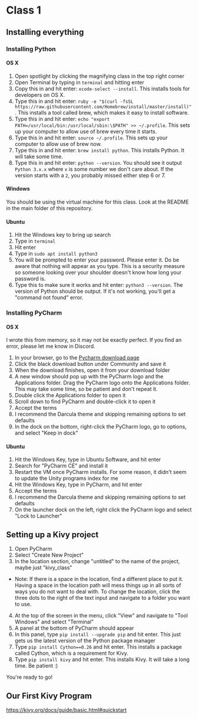 # Class 1

## Installing everything
### Installing Python

#### OS X
1. Open spotlight by clicking the magnifying class in the top right corner
2. Open Terminal by typing in `terminal` and hitting enter
3. Copy this in and hit enter: `xcode-select --install`. This installs tools for developers on OS X.
4. Type this in and hit enter: `ruby -e "$(curl -fsSL https://raw.githubusercontent.com/Homebrew/install/master/install)"`. This installs a tool called brew, which makes it easy to install software.
5. Type this in and hit enter: `echo "export PATH=/usr/local/bin:/usr/local/sbin:\$PATH" >> ~/.profile`. This sets up your computer to allow use of brew every time it starts.
6. Type this in and hit enter: `source ~/.profile`. This sets up your computer to allow use of brew now.
7. Type this in and hit enter: `brew install python`. This installs Python. It will take some time.
8. Type this in and hit enter: `python --version`. You should see it output `Python 3.x.x` where `x` is some number we don't care about. If the version starts with a `2`, you probably missed either step 6 or 7.

#### Windows
You should be using the virtual machine for this class. Look at the README in the main folder of this repository.

#### Ubuntu
1. Hit the Windows key to bring up search
2. Type in `terminal`
3. Hit enter
4. Type in `sudo apt install python3`
5. You will be prompted to enter your password. Please enter it. Do be aware that nothing will appear as you type. This is a security measure so someone looking over your shoulder doesn't know how long your password is.
6. Type this to make sure it works and hit enter: `python3 --version`. The version of Python should be output. If it's not working, you'll get a "command not found" error.


### Installing PyCharm

#### OS X
I wrote this from memory, so it may not be exactly perfect. If you find an error, please let me know in Discord.
1. In your browser, go to the [Pycharm download page](https://www.jetbrains.com/pycharm/download/#section=mac)
2. Click the black download button under Community and save it
3. When the download finishes, open it from your download folder
4. A new window should pop up with the PyCharm logo and the Applications folder. Drag the PyCharm logo onto the Applications folder. This may take some time, so be patient and don't repeat it.
5. Double click the Applications folder to open it
6. Scroll down to find PyCharm and double-click it to open it
7. Accept the terms
8. I recommend the Darcula theme and skipping remaining options to set defaults
9. In the dock on the bottom, right-click the PyCharm logo, go to options, and select "Keep in dock"

#### Ubuntu
1. Hit the Windows Key, type in Ubuntu Software, and hit enter
2. Search for "PyCharm CE" and install it
3. Restart the VM once PyCharm installs. For some reason, it didn't seem to update the Unity programs index for me
4. Hit the Windows Key, type in PyCharm, and hit enter
5. Accept the terms
6. I recommend the Darcula theme and skipping remaining options to set defaults
7. On the launcher dock on the left, right click the PyCharm logo and select "Lock to Launcher"

## Setting up a Kivy project
1. Open PyCharm
2. Select "Create New Project"
3. In the location section, change "untitled" to the name of the project, maybe just "kivy_class"
* Note: If there is a space in the location, find a different place to put it. Having a space in the location path will mess things up in all sorts of ways you do not want to deal with. To change the location, click the three dots to the right of the text input and navigate to a folder you want to use.
4. At the top of the screen in the menu, click "View" and navigate to "Tool Windows" and select "Terminal"
5. A panel at the bottom of PyCharm should appear
6. In this panel, type `pip install --upgrade pip` and hit enter. This just gets us the latest version of the Python package manager
7. Type `pip install Cython==0.26` and hit enter. This installs a package called Cython, which is a requirement for Kivy.
8. Type `pip install kivy` and hit enter. This installs Kivy. It will take a long time. Be patient :)

You're ready to go!

## Our First Kivy Program
https://kivy.org/docs/guide/basic.html#quickstart